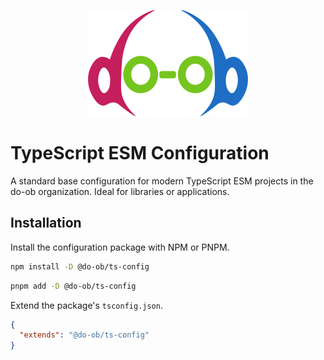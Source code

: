<p align="center">
  <img
    width="256"
    src="https://github.com/do-ob-io/shared/blob/main/do-ob-logo-readme.png?raw=true"
    alt="do-ob logo"
  />
</p>

# TypeScript ESM Configuration

A standard base configuration for modern TypeScript ESM projects in the do-ob organization. Ideal for libraries or applications.

## Installation

Install the configuration package with NPM or PNPM.

```sh
npm install -D @do-ob/ts-config
```

```sh
pnpm add -D @do-ob/ts-config
```

Extend the package's `tsconfig.json`.

```json
{
  "extends": "@do-ob/ts-config"
}
```